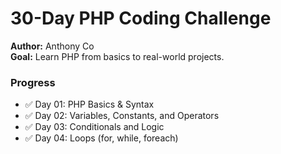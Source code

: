 # 30-Day PHP Coding Challenge

**Author:** Anthony Co  
**Goal:** Learn PHP from basics to real-world projects.

### Progress
- ✅ Day 01: PHP Basics & Syntax  
- ✅ Day 02: Variables, Constants, and Operators  
- ✅ Day 03: Conditionals and Logic  
- ✅ Day 04: Loops (for, while, foreach) 